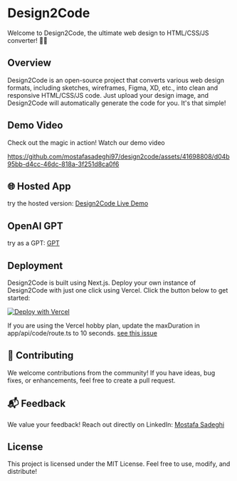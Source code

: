 # Design2Code

Welcome to Design2Code, the ultimate web design to HTML/CSS/JS converter! 🚀✨

## Overview

Design2Code is an open-source project that converts various web design formats, including sketches, wireframes, Figma, XD, etc., into clean and responsive HTML/CSS/JS code. Just upload your design image, and Design2Code will automatically generate the code for you. It's that simple!

## Demo Video

Check out the magic in action! Watch our demo video

https://github.com/mostafasadeghi97/design2code/assets/41698808/d04b95bb-d4cc-46dc-818a-3f251d8ca0f6

## 🌐 Hosted App

try the hosted version: [Design2Code Live Demo](https://design2code.dev)

## OpenAI GPT
try as a GPT: [GPT](https://chat.openai.com/g/g-q7eESGBHX-screenshot-to-code) 

## Deployment

Design2Code is built using Next.js. Deploy your own instance of Design2Code with just one click using Vercel. Click the button below to get started:

[![Deploy with Vercel](https://vercel.com/button)](https://vercel.com/new/project?template=https://github.com/mostafasadeghi97/design2code)

If you are using the Vercel hobby plan, update the maxDuration in app/api/code/route.ts to 10 seconds. [see this issue](https://github.com/mostafasadeghi97/design2code/issues/1)

## 🤝 Contributing

We welcome contributions from the community! If you have ideas, bug fixes, or enhancements, feel free to create a pull request.

## 📬 Feedback

We value your feedback! Reach out directly on LinkedIn: [Mostafa Sadeghi](https://www.linkedin.com/in/mostafa-sadeghi/)

## License

This project is licensed under the MIT License. Feel free to use, modify, and distribute!
